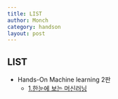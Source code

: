 ```yaml
---
title: LIST
author: Monch
category: handson
layout: post
---
```


 <h2><b>LIST</b></h2>

-  Hands-On Machine learning 2판 
   * [1.한눈에 보는 머신러닝](https://songminkee.github.io//handson/2020/05/10/1.html)





